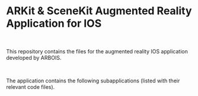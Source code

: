 <h1>ARKit & SceneKit Augmented Reality Application for IOS</h1>
<br>
<p>This repository contains the files for the augmented reality IOS application developed by ARBOIS.</p><br>
<p>The application contains the following subapplications (listed with their relevant code files).</p>
